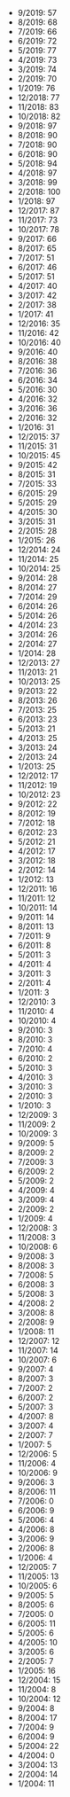 *  9/2019: 57
*  8/2019: 68
*  7/2019: 66
*  6/2019: 72
*  5/2019: 77
*  4/2019: 73
*  3/2019: 74
*  2/2019: 70
*  1/2019: 76
*  12/2018: 77
*  11/2018: 83
*  10/2018: 82
*  9/2018: 97
*  8/2018: 90
*  7/2018: 90
*  6/2018: 90
*  5/2018: 94
*  4/2018: 97
*  3/2018: 99
*  2/2018: 100
*  1/2018: 97
*  12/2017: 87
*  11/2017: 73
*  10/2017: 78
*  9/2017: 66
*  8/2017: 65
*  7/2017: 51
*  6/2017: 46
*  5/2017: 51
*  4/2017: 40
*  3/2017: 42
*  2/2017: 38
*  1/2017: 41
*  12/2016: 35
*  11/2016: 42
*  10/2016: 40
*  9/2016: 40
*  8/2016: 38
*  7/2016: 36
*  6/2016: 34
*  5/2016: 30
*  4/2016: 32
*  3/2016: 36
*  2/2016: 32
*  1/2016: 31
*  12/2015: 37
*  11/2015: 31
*  10/2015: 45
*  9/2015: 42
*  8/2015: 31
*  7/2015: 33
*  6/2015: 29
*  5/2015: 29
*  4/2015: 30
*  3/2015: 31
*  2/2015: 28
*  1/2015: 26
*  12/2014: 24
*  11/2014: 25
*  10/2014: 25
*  9/2014: 28
*  8/2014: 27
*  7/2014: 29
*  6/2014: 26
*  5/2014: 26
*  4/2014: 23
*  3/2014: 26
*  2/2014: 27
*  1/2014: 28
*  12/2013: 27
*  11/2013: 21
*  10/2013: 25
*  9/2013: 22
*  8/2013: 26
*  7/2013: 25
*  6/2013: 23
*  5/2013: 21
*  4/2013: 25
*  3/2013: 24
*  2/2013: 24
*  1/2013: 25
*  12/2012: 17
*  11/2012: 19
*  10/2012: 23
*  9/2012: 22
*  8/2012: 19
*  7/2012: 18
*  6/2012: 23
*  5/2012: 21
*  4/2012: 17
*  3/2012: 18
*  2/2012: 14
*  1/2012: 13
*  12/2011: 16
*  11/2011: 12
*  10/2011: 14
*  9/2011: 14
*  8/2011: 13
*  7/2011: 9
*  6/2011: 8
*  5/2011: 3
*  4/2011: 4
*  3/2011: 3
*  2/2011: 4
*  1/2011: 3
*  12/2010: 3
*  11/2010: 4
*  10/2010: 4
*  9/2010: 3
*  8/2010: 3
*  7/2010: 4
*  6/2010: 2
*  5/2010: 3
*  4/2010: 3
*  3/2010: 3
*  2/2010: 3
*  1/2010: 3
*  12/2009: 3
*  11/2009: 2
*  10/2009: 3
*  9/2009: 5
*  8/2009: 2
*  7/2009: 3
*  6/2009: 2
*  5/2009: 2
*  4/2009: 4
*  3/2009: 4
*  2/2009: 2
*  1/2009: 4
*  12/2008: 3
*  11/2008: 3
*  10/2008: 6
*  9/2008: 3
*  8/2008: 3
*  7/2008: 5
*  6/2008: 3
*  5/2008: 3
*  4/2008: 2
*  3/2008: 8
*  2/2008: 9
*  1/2008: 11
*  12/2007: 12
*  11/2007: 14
*  10/2007: 6
*  9/2007: 4
*  8/2007: 3
*  7/2007: 2
*  6/2007: 2
*  5/2007: 3
*  4/2007: 8
*  3/2007: 4
*  2/2007: 7
*  1/2007: 5
*  12/2006: 5
*  11/2006: 4
*  10/2006: 9
*  9/2006: 3
*  8/2006: 11
*  7/2006: 0
*  6/2006: 9
*  5/2006: 4
*  4/2006: 8
*  3/2006: 9
*  2/2006: 8
*  1/2006: 4
*  12/2005: 7
*  11/2005: 13
*  10/2005: 6
*  9/2005: 5
*  8/2005: 6
*  7/2005: 0
*  6/2005: 11
*  5/2005: 6
*  4/2005: 10
*  3/2005: 6
*  2/2005: 7
*  1/2005: 16
*  12/2004: 15
*  11/2004: 8
*  10/2004: 12
*  9/2004: 8
*  8/2004: 17
*  7/2004: 9
*  6/2004: 9
*  5/2004: 22
*  4/2004: 0
*  3/2004: 13
*  2/2004: 14
*  1/2004: 11